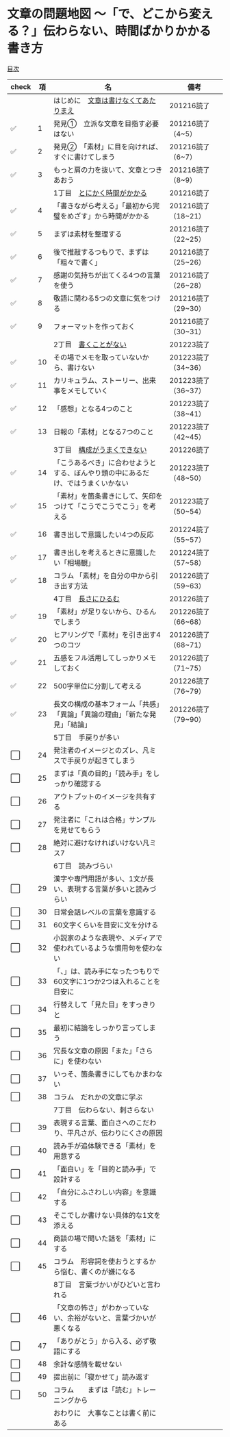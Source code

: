# 文章の問題地図 ～「で、どこから変える？」伝わらない、時間ばかりかかる書き方
[目次](https://gihyo.jp/book/2020/978-4-297-11722-1)

|check|項|名|備考|
|--|--|--|--|
|||はじめに　[文章は書けなくてあたりまえ](0_文章は書けなくてあたりまえ.md)|201216読了|
|:white_check_mark:|1|発見①　立派な文章を目指す必要はない|201216読了（4~5）|
|:white_check_mark:|2|発見②　「素材」に目を向ければ、すぐに書けてしまう|201216読了（6~7）|
|:white_check_mark:|3|もっと肩の力を抜いて、文章とつきあおう|201216読了（8~9）|
|||1丁目　[とにかく時間がかかる](1_とにかく時間がかかる.md)|201216読了|
|:white_check_mark:|4|「書きながら考える」「最初から完璧をめざす」から時間がかかる|201216読了（18~21）|
|:white_check_mark:|5|まずは素材を整理する|201216読了（22~25）|
|:white_check_mark:|6|後で推敲するつもりで、まずは「粗々で書く」|201216読了（25~26）|
|:white_check_mark:|7|感謝の気持ちが出てくる4つの言葉を使う|201216読了（26~28）|
|:white_check_mark:|8|敬語に関わる5つの文章に気をつける|201216読了（29~30）|
|:white_check_mark:|9|フォーマットを作っておく|201216読了（30~31）|
|||2丁目　[書くことがない](2_書くことがない.md)|201223読了|
|:white_check_mark:|10|その場でメモを取っていないから、書けない|201223読了（34~36）|
|:white_check_mark:|11|カリキュラム、ストーリー、出来事をメモしていく|201223読了（36~37）|
|:white_check_mark:|12|「感想」となる4つのこと|201223読了（38~41）|
|:white_check_mark:|13|日報の「素材」となる7つのこと|201223読了（42~45）|
|||3丁目　[構成がうまくできない](3_構成がうまくできない.md)|201226読了|
|:white_check_mark:|14|「こうあるべき」に合わせようとする、ぼんやり頭の中にあるだけ、ではうまくいかない|201223読了（48~50）|
|:white_check_mark:|15|「素材」を箇条書きにして、矢印をつけて「こうでこうでこう」を考える|201223読了（50~54）|
|:white_check_mark:|16|書き出しで意識したい4つの反応|201224読了（55~57）|
|:white_check_mark:|17|書き出しを考えるときに意識したい「相場観」|201224読了（57~58）|
|:white_check_mark:|18|コラム 「素材」を自分の中から引き出す方法|201226読了（59~63）|
|||4丁目　[長さにひるむ](4_長さにひるむ.md)|201226読了|
|:white_check_mark:|19|「素材」が足りないから、ひるんでしまう|201226読了（66~68）|
|:white_check_mark:|20|ヒアリングで「素材」を引き出す4つのコツ|201226読了（68~71）|
|:white_check_mark:|21|五感をフル活用してしっかりメモしておく|201226読了（71~75）|
|:white_check_mark:|22|500字単位に分割して考える|201226読了（76~79）|
|:white_check_mark:|23|長文の構成の基本フォーム「共感」「異論」「異論の理由」「新たな発見」「結論」|201226読了（79~90）|
|||5丁目　手戻りが多い||
|:white_large_square:|24|発注者のイメージとのズレ、凡ミスで手戻りが起きてしまう||
|:white_large_square:|25|まずは「真の目的」「読み手」をしっかり確認する||
|:white_large_square:|26|アウトプットのイメージを共有する||
|:white_large_square:|27|発注者に「これは合格」サンプルを見せてもらう||
|:white_large_square:|28|絶対に避けなければいけない凡ミス7||
|||6丁目　読みづらい||
|:white_large_square:|29|漢字や専門用語が多い、1文が長い、表現する言葉が多いと読みづらい||
|:white_large_square:|30|日常会話レベルの言葉を意識する||
|:white_large_square:|31|60文字くらいを目安に文を分ける||
|:white_large_square:|32|小説家のような表現や、メディアで使われているような慣用句を使わない||
|:white_large_square:|33|「、」は、読み手になったつもりで60文字に1つか2つは入れることを目安に||
|:white_large_square:|34|行替えして「見た目」をすっきりと||
|:white_large_square:|35|最初に結論をしっかり言ってしまう||
|:white_large_square:|36|冗長な文章の原因「また」「さらに」を使わない||
|:white_large_square:|37|いっそ、箇条書きにしてもかまわない||
|:white_large_square:|38|コラム　だれかの文章に学ぶ||
|||7丁目　伝わらない、刺さらない||
|:white_large_square:|39|表現する言葉、面白さへのこだわり、平凡さが、伝わりにくさの原因||
|:white_large_square:|40|読み手が追体験できる「素材」を用意する||
|:white_large_square:|41|「面白い」を「目的と読み手」で設計する||
|:white_large_square:|42|「自分にふさわしい内容」を意識する||
|:white_large_square:|43|そこでしか書けない具体的な1文を添える||
|:white_large_square:|44|商談の場で聞いた話を「素材」にする||
|:white_large_square:|45|コラム　形容詞を使おうとするから悩む、書くのが嫌になる||
|||8丁目　言葉づかいがひどいと言われる||
|:white_large_square:|46|「文章の怖さ」がわかっていない、余裕がないと、言葉づかいが悪くなる||
|:white_large_square:|47|「ありがとう」から入る、必ず敬語にする||
|:white_large_square:|48|余計な感情を載せない||
|:white_large_square:|49|提出前に「寝かせて」読み返す||
|:white_large_square:|50|コラム　　まずは「読む」トレーニングから||
|||おわりに　大事なことは書く前にある||
